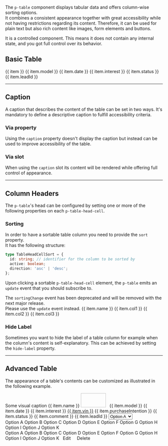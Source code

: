 <ComponentHeading name="Table"></ComponentHeading>

The `p-table` component displays tabular data and offers column-wise sorting options.  
It combines a consistent appearance together with great accessibility while not having restrictions regarding its
content. Therefore, it can be used for plain text but also rich content like images, form elements and buttons.

It is a controlled component. This means it does not contain any internal state, and you got full control over its
behavior.

<TableOfContents></TableOfContents>

## Basic Table

<Playground :frameworkMarkup="basic" :config="config">
  <p-table :theme="theme" caption="Some caption" ref="tableBasic">
    <p-table-head>
      <p-table-head-row>
        <p-table-head-cell v-for="(item, index) in headBasic" :key="index">{{ item }}</p-table-head-cell>
      </p-table-head-row>
    </p-table-head>
    <p-table-body>
      <p-table-row v-for="(item, index) in dataBasic" :key="index">
        <p-table-cell>{{ item.model }}</p-table-cell>
        <p-table-cell>{{ item.date }}</p-table-cell>
        <p-table-cell>{{ item.interest }}</p-table-cell>
        <p-table-cell>{{ item.status }}</p-table-cell>
        <p-table-cell>{{ item.leadId }}</p-table-cell>
      </p-table-row>
    </p-table-body>
  </p-table>
</Playground>

---

## Caption

A caption that describes the content of the table can be set in two ways. It's mandatory to define a descriptive caption
to fulfill accessibility criteria.

### Via property

Using the `caption` property doesn't display the caption but instead can be used to improve accessibility of the table.

<Playground :markup="captionProperty" :config="config"></Playground>

### Via slot

When using the `caption` slot its content will be rendered while offering full control of appearance.

<Playground :markup="captionSlot" :config="config"></Playground>

---

## Column Headers

The `p-table`'s head can be configured by setting one or more of the following properties on each `p-table-head-cell`.

### Sorting

In order to have a sortable table column you need to provide the `sort` property.  
It has the following structure:

```ts
type TableHeadCellSort = {
  id: string; // identifier for the column to be sorted by
  active: boolean;
  direction: 'asc' | 'desc';
};
```

Upon clicking a sortable `p-table-head-cell` element, the `p-table` emits an `update` event that you should subscribe
to.

<Notification heading="Deprecation hint" state="warning">
  The <code>sortingChange</code> event has been deprecated and will be removed with the next major release.<br>
  Please use the <code>update</code> event instead.
</Notification>

<Playground :frameworkMarkup="sorting" :config="config">
  <p-table caption="Some caption" ref="tableSorting" :theme="theme">
    <p-table-head>
      <p-table-head-row>
        <p-table-head-cell v-for="(item, index) in headSorting" :key="index" ref="headCellsSorting">{{ item.name }}</p-table-head-cell>
      </p-table-head-row>
    </p-table-head>
    <p-table-body>
      <p-table-row v-for="(item, index) in dataSorting" :key="index">
        <p-table-cell>{{ item.col1 }}</p-table-cell>
        <p-table-cell>{{ item.col2 }}</p-table-cell>
        <p-table-cell>{{ item.col3 }}</p-table-cell>
      </p-table-row>
    </p-table-body>
  </p-table>
</Playground>

### Hide Label

Sometimes you want to hide the label of a table column for example when the column's content is self-explanatory. This
can be achieved by setting the `hide-label` property.

<Playground :markup="hideLabel" :config="config"></Playground>

---

## Advanced Table

The appearance of a table's contents can be customized as illustrated in the following example.

<Playground :frameworkMarkup="advanced" :config="config">
  <p-table ref="tableAdvanced" :theme="theme">
    <p-heading slot="caption" :theme="theme" size="large">Some visual caption</p-heading>
    <p-table-head>
      <p-table-head-row>
        <p-table-head-cell v-for="(item, index) in headAdvanced" :key="index" ref="headCellsAdvanced">{{ item.name }}</p-table-head-cell>
      </p-table-head-row>
    </p-table-head>
    <p-table-body>
      <p-table-row v-for="(item, index) in dataAdvanced" :key="index">
        <p-table-cell>
          <p-flex>
            <p-flex-item>
              <img :src="item.imageUrl" width="80" height="45" style="margin-inline-end: 8px; object-fit: contain" alt="">
            </p-flex-item>
            <p-flex-item>
              <p-text :theme="theme" weight="semibold">{{ item.model }}</p-text>
              <p-text :theme="theme" size="x-small">{{ item.date }}</p-text>
            </p-flex-item>
          </p-flex>
        </p-table-cell>
        <p-table-cell>{{ item.interest }}</p-table-cell>
        <p-table-cell><a href="https://porsche.com">{{ item.vin }}</a></p-table-cell>
        <p-table-cell>{{ item.purchaseIntention }}</p-table-cell>
        <p-table-cell>{{ item.status }}</p-table-cell>
        <p-table-cell multiline="true" style="min-width: 10rem;">{{ item.comment }}</p-table-cell>
        <p-table-cell>{{ item.leadId }} <p-popover description="Some additional content."></p-popover></p-table-cell>
        <p-table-cell>
          <p-select-wrapper filter="true" label="Select Something" style="min-width: 160px;">
            <select name="some-name">
              <option value="a">Option A</option>
              <option value="b">Option B</option>
              <option value="c">Option C</option>
              <option value="d">Option D</option>
              <option value="e">Option E</option>
              <option value="f">Option F</option>
              <option value="g">Option G</option>
              <option value="h">Option H</option>
              <option value="i">Option I</option>
              <option value="j">Option J</option>
              <option value="k">Option K</option>
            </select>
          </p-select-wrapper>
        </p-table-cell>
        <p-table-cell>
          <p-select name="options" label="Select Something" style="min-width: 160px; display: block;">
            <p-select-option value="a">Option A</p-select-option>
            <p-select-option value="b">Option B</p-select-option>
            <p-select-option value="c">Option C</p-select-option>
            <p-select-option value="d">Option D</p-select-option>
            <p-select-option value="e">Option E</p-select-option>
            <p-select-option value="f">Option F</p-select-option>
            <p-select-option value="g">Option G</p-select-option>
            <p-select-option value="h">Option H</p-select-option>
            <p-select-option value="i">Option I</p-select-option>
            <p-select-option value="j">Option J</p-select-option>
            <p-select-option value="k">Option K</p-select-option>
          </p-select>
        </p-table-cell>
        <p-table-cell>
          <p-multi-select name="name" label="Multi-Select Something" style="min-width: 160px;">
            <p-multi-select-option value="a">Option A</p-multi-select-option>
            <p-multi-select-option value="b">Option B</p-multi-select-option>
            <p-multi-select-option value="c">Option C</p-multi-select-option>
            <p-multi-select-option value="d">Option D</p-multi-select-option>
            <p-multi-select-option value="e">Option E</p-multi-select-option>
            <p-multi-select-option value="f">Option F</p-multi-select-option>
            <p-multi-select-option value="g">Option G</p-multi-select-option>
            <p-multi-select-option value="h">Option H</p-multi-select-option>
            <p-multi-select-option value="i">Option I</p-multi-select-option>
            <p-multi-select-option value="j">Option J</p-multi-select-option>
            <p-multi-select-option value="k">Option K</p-multi-select-option>
          </p-multi-select>
        </p-table-cell>
        <p-table-cell>
          <p-button-pure :theme="theme" icon="edit" style="padding: .5rem">Edit</p-button-pure>
          <p-button-pure :theme="theme" icon="delete" style="padding: .5rem">Delete</p-button-pure>
        </p-table-cell>
      </p-table-row>
    </p-table-body>
  </p-table>
</Playground>

<script lang="ts">
import Vue from 'vue';
import Component from 'vue-class-component';
import { dataBasic, headBasic, dataSorting, headSorting, dataAdvanced, headAdvanced, getTableCodeSamples } from '@porsche-design-system/shared';
import type { Theme } from '@/models';

@Component
export default class Code extends Vue {
  config = { themeable: true };

  get theme(): Theme {
    return this.$store.getters.playgroundTheme;
  }

  headBasic = headBasic;
  dataBasic = dataBasic;
  headSorting = headSorting;
  dataSorting = dataSorting;
  headAdvanced = headAdvanced;
  dataAdvanced = dataAdvanced;

  basic = getTableCodeSamples('example-basic');
  sorting = getTableCodeSamples('example-sorting');
    advanced = getTableCodeSamples('example-advanced');

  basicTableHead = `<p-table-head>
    <p-table-head-row>
      <p-table-head-cell>Column 1</p-table-head-cell>
      <p-table-head-cell>Column 2</p-table-head-cell>
      <p-table-head-cell>Column 3</p-table-head-cell>
    </p-table-head-row>
  </p-table-head>`;

  basicTableBodyRow = `<p-table-row>
      <p-table-cell>Cell 1</p-table-cell>
      <p-table-cell>Cell 2</p-table-cell>
      <p-table-cell>Cell 3</p-table-cell>
    </p-table-row>`;

  basicTableBody = `<p-table-body>
     ${this.basicTableBodyRow}
  </p-table-body>`;

  captionProperty = `<p-table caption="Some caption">
  ${this.basicTableHead}
  ${this.basicTableBody}
</p-table>`;

  captionSlot = `<p-table>
  <p-heading slot="caption" :theme="theme" size="large">Some slotted caption</p-heading>
  ${this.basicTableHead}
  ${this.basicTableBody}
</p-table>`;

  hideLabel = `<p-table caption="Some caption">
  <p-table-head>
    <p-table-head-row>
      <p-table-head-cell>Column 1</p-table-head-cell>
      <p-table-head-cell>Column 2</p-table-head-cell>
      <p-table-head-cell hide-label="true">Column 3</p-table-head-cell>
    </p-table-head-row>
  </p-table-head>
  ${this.basicTableBody}
</p-table>`;

  mounted(): void {
    this.syncHeadCellProperties();
    this.registerEvents();
  }

  registerEvents(): void {
    this.$refs.tableAdvanced.addEventListener('update', (e) => {
      const { id, direction } = e.detail;
      this.headAdvanced = this.headAdvanced.map((x) => ({ ...x, active: false, ...(x.id === id && e.detail) }));
      this.dataAdvanced = [...this.dataAdvanced].sort((a, b) => (direction === 'asc' ? a[id].localeCompare(b[id]) : b[id].localeCompare(a[id])));
      this.syncHeadCellProperties();
    });

    this.$refs.tableSorting.addEventListener('update', (e) => {
      const { id, direction } = e.detail;
      this.headSorting = this.headSorting.map((x) => ({ ...x, active: false, ...(x.id === id && e.detail) }));
      this.dataSorting = [...this.dataSorting].sort((a, b) => (direction === 'asc' ? a[id].localeCompare(b[id]) : b[id].localeCompare(a[id])));
      this.syncHeadCellProperties();
    });
  }

  syncHeadCellProperties(): void {
    this.$refs.headCellsAdvanced.forEach((cell, i) => {
      cell.sort = this.headAdvanced[i];
      cell.hideLabel = this.headAdvanced[i].hideLabel;
    });

    this.$refs.headCellsSorting.forEach((cell, i) => {
      cell.sort = this.headSorting[i];
    });
  }
}
</script>
